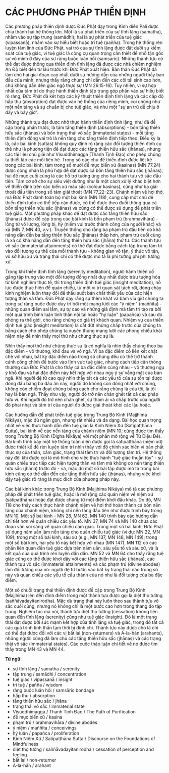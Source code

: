 # CÁC PHƯƠNG PHÁP THIỀN ĐỊNH

Các phương pháp thiền định được Đức Phật dạy trong Kinh điển Pali được chia thành hai hệ thống lớn. Một là sự phát triển của sự tĩnh lặng (samatha), nhằm vào sự tập trung (samādhi); hai là sự phát triển của tuệ giác (vipassanā), nhằm vào sự hiểu biết hoặc trí tuệ (pañña). Trong hệ thống rèn luyện tâm linh của Đức Phật, vai trò của sự tĩnh lặng được đặt dưới sự kiểm soát của tuệ giác, vì tuệ giác là công cụ quan trọng cần thiết để nhổ tận gốc sự vô minh ở đáy của sự ràng buộc luân hồi (samsāric). Những thành tựu có thể đạt được thông qua thiền định tĩnh lặng đã được các nhà chiêm nghiệm Ấn Độ biết đến từ lâu trước khi Đức Phật xuất hiện. Bản thân Đức Phật đã làm chủ hai giai đoạn cao nhất dưới sự hướng dẫn của những người thầy ban đầu của mình, nhưng thấy rằng chúng chỉ dẫn đến các cõi tái sinh cao hơn, chứ không dẫn đến giác ngộ thực sự (MN 26.15-16). Tuy nhiên, vì sự hợp nhất của tâm trí do thực hành thiền định tập trung góp phần vào sự hiểu biết rõ ràng, Đức Phật đã kết hợp các kỹ thuật thiền định tĩnh lặng và các cấp độ hấp thu (absorption) đạt được vào hệ thống của riêng mình, coi chúng như một nền tảng và sự chuẩn bị cho tuệ giác, và như một "sự an trú dễ chịu ở đây và bây giờ".

<!--p1-->

Những thành tựu đạt được nhờ thực hành thiền định tĩnh lặng, như đã đề cập trong phần trước, là tám tầng thiền định (absorptions) - bốn tầng thiền hữu sắc (jhānas) và bốn trạng thái vô sắc (immaterial states) - mỗi tầng thiền định đóng vai trò là nền tảng cho tầng thiền định tiếp theo. Điều kỳ lạ là, các bài kinh (suttas) không quy định rõ ràng các đối tượng thiền định cụ thể như là phương tiện để đạt được các tầng thiền hữu sắc (jhānas), nhưng các tài liệu chú giải như Visuddhimagga (Thanh Tịnh Đạo) cho phép chúng ta thiết lập các mối liên hệ. Trong số các chủ đề thiền định được liệt kê trong các bài kinh, tám trong số mười đề mục biến xứ (kasinas) (MN 77.24) được công nhận là phù hợp để đạt được cả bốn tầng thiền hữu sắc (jhānas), hai đề mục cuối cùng là các hỗ trợ tương ứng cho hai thành tựu vô sắc đầu tiên. Tám cơ sở cho sự siêu việt dường như là một cách xử lý khác biệt hơn về thiền định trên các biến xứ màu sắc (colour kasinas), cũng như ba giải thoát đầu tiên trong số tám giải thoát (MN 77.22-23). Chánh niệm về hơi thở, mà Đức Phật dành toàn bộ một bài kinh (MN 118), cung cấp một chủ đề thiền định luôn có thể tiếp cận được, có thể được theo đuổi thông qua cả bốn tầng thiền hữu sắc (jhānas) và cũng có thể được sử dụng để phát triển tuệ giác. Một phương pháp khác để đạt được các tầng thiền hữu sắc (jhānas) được đề cập trong các bài kinh là bốn phạm trú (brahmavihāra) - lòng từ vô lượng, lòng bi, hỷ (niềm vui trước thành công của người khác) và xả (MN 7, MN 40, v.v.). Truyền thống cho rằng ba phạm trú đầu tiên có khả năng dẫn đến ba tầng thiền hữu sắc (jhānas) thấp hơn, phạm trú cuối cùng là xả có khả năng dẫn đến tầng thiền hữu sắc (jhāna) thứ tư. Các thành tựu vô sắc (immaterial attainments) có thể đạt được bằng cách tập trung tâm trí vào đối tượng cụ thể của mỗi thành tựu - không gian vô tận, ý thức vô tận, vô sở hữu xứ và trạng thái chỉ có thể được mô tả là phi tưởng phi phi tưởng xứ.

<!--p2-->

Trong khi thiền định tĩnh lặng (serenity meditation), người hành thiền cố gắng tập trung vào một đối tượng đồng nhất duy nhất được trừu tượng hóa từ kinh nghiệm thực tế, thì trong thiền định tuệ giác (insight meditation), nỗ lực được thực hiện để quán chiếu, từ một vị trí quan sát tách rời, dòng chảy kinh nghiệm luôn thay đổi để thấu suốt bản chất thiết yếu của các hiện tượng thân và tâm. Đức Phật dạy rằng sự thèm khát và bám víu giữ chúng ta trong sự ràng buộc được duy trì bởi một mạng lưới các "ý niệm" (maññita) - những quan điểm sai lầm, sự tự cao và những giả định mà tâm trí tạo ra bởi một quá trình bình luận tinh thần nội tại hoặc "hý luận" (papañca) và sau đó phóng ra thế giới, cho rằng chúng có giá trị khách quan. Nhiệm vụ của thiền định tuệ giác (insight meditation) là cắt đứt những chấp trước của chúng ta bằng cách cho phép chúng ta xuyên thủng mạng lưới các phóng chiếu khái niệm này để nhìn thấy mọi thứ như chúng thực sự là.

<!--p3-->

Nhìn thấy mọi thứ như chúng thực sự là có nghĩa là nhìn thấy chúng theo ba đặc điểm - vô thường, khổ đau và vô ngã. Vì ba đặc điểm có liên kết chặt chẽ với nhau, bất kỳ đặc điểm nào trong số chúng đều có thể trở thành cánh cổng chính để bước vào lĩnh vực tuệ giác, nhưng cách tiếp cận thông thường của Đức Phật là cho thấy cả ba đặc điểm cùng nhau - vô thường ngụ ý khổ đau và hai đặc điểm này kết hợp với nhau ngụ ý sự vắng mặt của bản ngã. Khi người đệ tử cao quý nhìn thấy tất cả các yếu tố của sự tồn tại được đóng dấu bằng ba dấu ấn này, người đó không còn đồng nhất với chúng, không còn chiếm đoạt chúng bằng cách cho rằng chúng là của tôi, là tôi hay là bản ngã. Thấy như vậy, người đó trở nên chán ghét tất cả các pháp hữu vi. Khi người đó trở nên chán ghét, sự tham ái và chấp trước của người đó phai nhạt và tâm trí của người đó được giải thoát khỏi các lậu hoặc.

<!--p4-->

Các hướng dẫn để phát triển tuệ giác trong Trung Bộ Kinh (Majjhima Nikāya), mặc dù ngắn gọn, nhưng rất nhiều và đa dạng. Bài học quan trọng nhất về việc thực hành dẫn đến tuệ giác là Kinh Niệm Xứ (Satipatṭhāna Sutta), bài kinh về các nền tảng của chánh niệm (MN 10; cũng được tìm thấy trong Trường Bộ Kinh (Digha Nikāya) với một phần mở rộng về Tứ Diệu Đế). Bài kinh trình bày một hệ thống toàn diện được gọi là satipatṭhāna (niệm xứ) được thiết kế để rèn luyện tâm trí nhìn thấy với độ chính xác hiển vi bản chất thực sự của thân, cảm giác, trạng thái tâm trí và đối tượng tâm trí. Hệ thống này đôi khi được coi là mô hình cho việc thực hành "tuệ giác thuần túy" - sự quán chiếu trực tiếp các hiện tượng thân và tâm mà không có nền tảng thiền hữu sắc (jhāna) trước đó - và, mặc dù một số bài tập được mô tả trong bài kinh cũng có thể dẫn đến các tầng thiền hữu sắc (jhānas), nhưng việc khơi dậy tuệ giác rõ ràng là mục đích của phương pháp này.

<!--p5-->

Các bài kinh khác trong Trung Bộ Kinh (Majjhima Nikāya) mô tả các phương pháp để phát triển tuệ giác, hoặc là mở rộng các quán niệm về niệm xứ (satipatṭhāna) hoặc đạt được chúng từ một điểm khởi đầu khác. Do đó, MN 118 cho thấy cách thực hành chánh niệm về hơi thở hoàn thành cả bốn nền tảng của chánh niệm, không chỉ nền tảng đầu tiên như được trình bày trong MN 10. Một số bài kinh - MN 28, MN 62, MN 140 trình bày các hướng dẫn chi tiết hơn về quán chiếu các yếu tố. MN 37, MN 74 và MN 140 chứa các đoạn văn soi sáng về quán chiếu cảm giác. Trong một số bài kinh, Đức Phật sử dụng năm uẩn làm nền tảng cho quán chiếu tuệ giác (ví dụ: MN 22, MN 109); trong một số bài kinh, sáu xứ (e.g., MN 137, MN 148, MN 149); trong một số bài kinh, hai yếu tố này kết hợp với nhau (MN 147). MN 112 có các phần liên quan đến tuệ giác dựa trên năm uẩn, sáu yếu tố và sáu xứ, và là kết quả của quá trình rèn luyện dần dần. MN 52 và MN 64 cho thấy rằng tuệ giác cũng có thể được khơi dậy với các tầng thiền hữu sắc (jhānas), các thành tựu vô sắc (immaterial attainments) và các phạm trú (divine abodes) làm đối tượng của nó: người đệ tử bước vào bất kỳ trạng thái nào trong số này và quán chiếu các yếu tố cấu thành của nó như là đối tượng của ba đặc điểm.

<!--p6-->

Một số chuỗi trạng thái thiền định được đề cập trong Trung Bộ Kinh (Majjhima) lên đến đỉnh điểm trong một thành tựu được gọi là diệt thọ tưởng (saññāvadayitanirodha). Mặc dù trạng thái này luôn theo sau thành tựu vô sắc cuối cùng, nhưng nó không chỉ là một bước cao hơn trong thang đo tập trung. Nghiêm túc mà nói, thành tựu diệt thọ tưởng (cessation) không liên quan đến tĩnh lặng (serenity) cũng như tuệ giác (insight). Đó là một trạng thái đạt được bởi sức mạnh kết hợp của tĩnh lặng và tuệ giác, trong đó tất cả các quá trình tinh thần tạm thời bị đình chỉ. Thành tựu này được cho là chỉ có thể đạt được đối với các vị bất lai (non-returners) và A-la-hán (arahants), những người cũng đã làm chủ các tầng thiền hữu sắc (jhānas) và các trạng thái vô sắc (immaterial states). Các cuộc thảo luận chi tiết về nó được tìm thấy trong MN 43 và MN 44.

<!--p7-->

**Từ ngữ**:
- sự tĩnh lặng / samatha / serenity
- tập trung / samādhi / concentration
- tuệ giác / vipassanā / insight
- trí tuệ / pañña / wisdom
- ràng buộc luân hồi / samsāric bondage
- hấp thu / absorption
- tầng thiền hữu sắc / jhāna
- trạng thái vô sắc / immaterial state
- Visuddhimagga / Thanh Tịnh Đạo / The Path of Purification
- đề mục biến xứ / kasina
- phạm trú / brahmavihāra / divine abodes
- ý niệm / maññita / conceivings
- hý luận / papañca / proliferation
- Kinh Niệm Xứ / Satipatṭhāna Sutta / Discourse on the Foundations of Mindfulness
- diệt thọ tưởng / saññāvadayitanirodha / cessation of perception and feeling
- bất lai / non-returner
- A-la-hán / arahant
